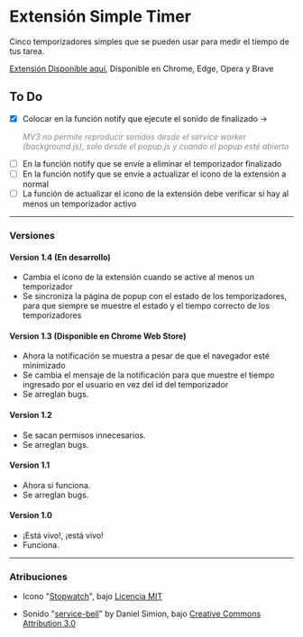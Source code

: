 # Extensión Simple Timer

Cinco temporizadores simples que se pueden usar para medir el tiempo de tus tarea.

[Extensión Disponible aquí](https://chromewebstore.google.com/detail/simple-timer/fepcghiedlojkgidicokpnhifnfbmabe), 
Disponible en Chrome, Edge, Opera y Brave


## To Do
- [x] Colocar en la función notify que ejecute el sonido de finalizado -> <P style="opacity: 0.5;">_MV3 no permite reproducir sonidos desde el service worker (background.js), solo desde el popup.js y cuando el popup esté abierto_</P>
- [ ] En la función notify que se envíe a eliminar el temporizador finalizado
- [ ] En la función notify que se envíe a actualizar el icono de la extensión a normal
- [ ] La función de actualizar el icono de la extensión debe verificar si hay al menos un temporizador activo

---

### Versiones

#### Version 1.4 (En desarrollo)
- Cambia el icono de la extensión cuando se active al menos un temporizador
- Se sincroniza la página de popup con el estado de los temporizadores, para que siempre se muestre el estado y el tiempo correcto de los temporizadores

#### Version 1.3 (Disponible en Chrome Web Store)
- Ahora la notificación se muestra a pesar de que el navegador esté minimizado
- Se cambia el mensaje de la notificación para que muestre el tiempo ingresado por el usuario en vez del id del temporizador
- Se arreglan bugs.

#### Version 1.2
- Se sacan permisos innecesarios.
- Se arreglan bugs.

#### Version 1.1
- Ahora si funciona.
- Se arreglan bugs.

#### Version 1.0
- ¡Está vivo!, ¡está vivo!
- Funciona.

---

### Atribuciones

- Icono "[Stopwatch](https://tabler.io/icons/icon/stopwatch)", bajo [Licencia MIT](https://opensource.org/license/mit)

- Sonido "[service-bell](https://soundbible.com/2218-Service-Bell-Help.html)" by Daniel Simion, bajo [Creative Commons Attribution 3.0](https://creativecommons.org/licenses/by/3.0/us/)
